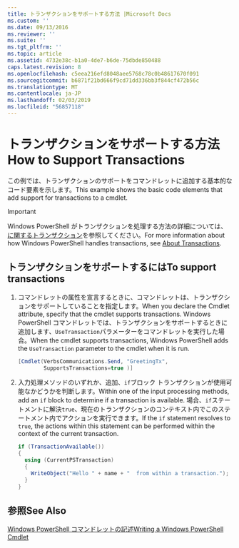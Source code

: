 ```yaml
---
title: トランザクションをサポートする方法 |Microsoft Docs
ms.custom: ''
ms.date: 09/13/2016
ms.reviewer: ''
ms.suite: ''
ms.tgt_pltfrm: ''
ms.topic: article
ms.assetid: 4732e38c-b1a0-4de7-b6de-75dbde850488
caps.latest.revision: 8
ms.openlocfilehash: c5eea216efd8048aee5768c78c0b48617670f091
ms.sourcegitcommit: b6871f21bd666f9cd71dd336bb3f844cf472b56c
ms.translationtype: MT
ms.contentlocale: ja-JP
ms.lasthandoff: 02/03/2019
ms.locfileid: "56857118"
---
```

# <a name="how-to-support-transactions"></a><span data-ttu-id="2732f-102">トランザクションをサポートする方法</span><span class="sxs-lookup"><span data-stu-id="2732f-102">How to Support Transactions</span></span>

<span data-ttu-id="2732f-103">この例では、トランザクションのサポートをコマンドレットに追加する基本的なコード要素を示します。</span><span class="sxs-lookup"><span data-stu-id="2732f-103">This example shows the basic code elements that add support for transactions to a cmdlet.</span></span>

> [!IMPORTANT]
> <span data-ttu-id="2732f-104">Windows PowerShell がトランザクションを処理する方法の詳細については、[に関するトランザクション][about_Transactions]を参照してください。</span><span class="sxs-lookup"><span data-stu-id="2732f-104">For more information about how Windows PowerShell handles transactions, see [About Transactions][about_Transactions].</span></span>

## <a name="to-support-transactions"></a><span data-ttu-id="2732f-105">トランザクションをサポートするには</span><span class="sxs-lookup"><span data-stu-id="2732f-105">To support transactions</span></span>

1. <span data-ttu-id="2732f-106">コマンドレットの属性を宣言するときに、コマンドレットは、トランザクションをサポートしていることを指定します。</span><span class="sxs-lookup"><span data-stu-id="2732f-106">When you declare the Cmdlet attribute, specify that the cmdlet supports transactions.</span></span>
   <span data-ttu-id="2732f-107">Windows PowerShell コマンドレットでは、トランザクションをサポートするときに追加します、`UseTransaction`パラメーターをコマンドレットを実行した場合。</span><span class="sxs-lookup"><span data-stu-id="2732f-107">When the cmdlet supports transactions, Windows PowerShell adds the `UseTransaction` parameter to the cmdlet when it is run.</span></span>

    ```csharp
    [Cmdlet(VerbsCommunications.Send, "GreetingTx",
            SupportsTransactions=true )]
    ```

2. <span data-ttu-id="2732f-108">入力処理メソッドのいずれか、追加、`if`ブロック トランザクションが使用可能なかどうかを判断します。</span><span class="sxs-lookup"><span data-stu-id="2732f-108">Within one of the input processing methods, add an `if` block to determine if a transaction is available.</span></span>
   <span data-ttu-id="2732f-109">場合、`if`ステートメントに解決`true`、現在のトランザクションのコンテキスト内でこのステートメント内でアクションを実行できます。</span><span class="sxs-lookup"><span data-stu-id="2732f-109">If the `if` statement resolves to `true`, the actions within this statement can be performed within the context of the current transaction.</span></span>

    ```csharp
    if (TransactionAvailable())
    {
      using (CurrentPSTransaction)
      {
        WriteObject("Hello " + name + "  from within a transaction.");
      }
    }
    ```

## <a name="see-also"></a><span data-ttu-id="2732f-110">参照</span><span class="sxs-lookup"><span data-stu-id="2732f-110">See Also</span></span>

[<span data-ttu-id="2732f-111">Windows PowerShell コマンドレットの記述</span><span class="sxs-lookup"><span data-stu-id="2732f-111">Writing a Windows PowerShell Cmdlet</span></span>](./writing-a-windows-powershell-cmdlet.md)

<!-- External URLs -->

[about_Transactions]: /powershell/module/Microsoft.PowerShell.Core/About/about_Transactions
